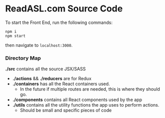 # ReadASL.com Source Code

To start the Front End, run the following commands:
```
npm i
npm start
```
then navigate to `localhost:3000`.

### Directory Map
**./src** contains all the source JSX/SASS
  - **./actions** && **./reducers** are for Redux
  - **./containers** has all the React containers used.
    - In the future if multiple routes are needed, this is where they should go.
  - **./components** contains all React components used by the app
  - **./utils** contains all the utility functions the app uses to perform actions.
    - Should be small and specific pieces of code
